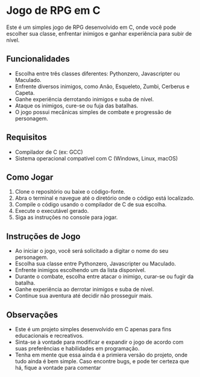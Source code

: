# Jogo de RPG em C

Este é um simples jogo de RPG desenvolvido em C, onde você pode escolher sua classe, enfrentar inimigos e ganhar experiência para subir de nível.

## Funcionalidades

- Escolha entre três classes diferentes: Pythonzero, Javascripter ou Maculado.
- Enfrente diversos inimigos, como Anão, Esqueleto, Zumbi, Cerberus e Capeta.
- Ganhe experiência derrotando inimigos e suba de nível.
- Ataque os inimigos, cure-se ou fuja das batalhas.
- O jogo possui mecânicas simples de combate e progressão de personagem.

## Requisitos

- Compilador de C (ex: GCC)
- Sistema operacional compatível com C (Windows, Linux, macOS)

## Como Jogar

1. Clone o repositório ou baixe o código-fonte.
2. Abra o terminal e navegue até o diretório onde o código está localizado.
3. Compile o código usando o compilador de C de sua escolha.
4. Execute o executável gerado.
5. Siga as instruções no console para jogar.

## Instruções de Jogo

- Ao iniciar o jogo, você será solicitado a digitar o nome do seu personagem.
- Escolha sua classe entre Pythonzero, Javascripter ou Maculado.
- Enfrente inimigos escolhendo um da lista disponível.
- Durante o combate, escolha entre atacar o inimigo, curar-se ou fugir da batalha.
- Ganhe experiência ao derrotar inimigos e suba de nível.
- Continue sua aventura até decidir não prosseguir mais.

## Observações

- Este é um projeto simples desenvolvido em C apenas para fins educacionais e recreativos.
- Sinta-se à vontade para modificar e expandir o jogo de acordo com suas preferências e habilidades em programação.
- Tenha em mente que essa ainda é a primiera versão do projeto, onde tudo ainda é bem simple. Caso encontre bugs, e pode ter certeza que há, fique a vontade para comentar



